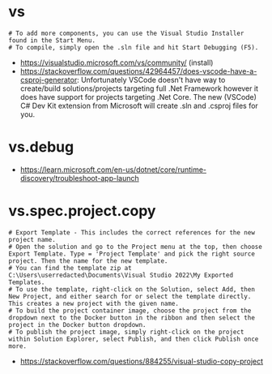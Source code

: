 # vs

```
# To add more components, you can use the Visual Studio Installer found in the Start Menu.
# To compile, simply open the .sln file and hit Start Debugging (F5).
```

- https://visualstudio.microsoft.com/vs/community/ (install)
- https://stackoverflow.com/questions/42964457/does-vscode-have-a-csproj-generator: Unfortunately VSCode doesn't have way to create/build solutions/projects targeting full .Net Framework however it does have support for projects targeting .Net Core. The new (VSCode) C# Dev Kit extension from Microsoft will create .sln and .csproj files for you.

# vs.debug

- https://learn.microsoft.com/en-us/dotnet/core/runtime-discovery/troubleshoot-app-launch

# vs.spec.project.copy

```
# Export Template - This includes the correct references for the new project name.
# Open the solution and go to the Project menu at the top, then choose Export Template. Type = 'Project Template' and pick the right source project. Then the name for the new template.
# You can find the template zip at C:\Users\userredacted\Documents\Visual Studio 2022\My Exported Templates. 
# To use the template, right-click on the Solution, select Add, then New Project, and either search for or select the template directly. This creates a new project with the given name.
# To build the project container image, choose the project from the dropdown next to the Docker button in the ribbon and then select the project in the Docker button dropdown.
# To publish the project image, simply right-click on the project within Solution Explorer, select Publish, and then click Publish once more.
```

- https://stackoverflow.com/questions/884255/visual-studio-copy-project
